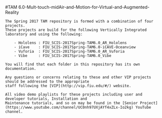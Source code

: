 #TAM 6.0-Mult-touch-midAir-and-Motion-for-Virtual-and-Augmented-Reality

	The Spring 2017 TAM repository is formed with a combination of four projects.
	These projects are build for the following Vertically Integrated laboratory and using the following:
	
		- Hololens : FIU_SCIS-2017Spring-TAM6.0_AR_Hololens
		- iCave	   : FIU_SCIS-2017Spring-TAM6.0-iCAVE-Oceanview
		- Vuforia  : FIU_SCIS-2017Spring-TAM6.0_AR_Vuforia
		- Vibe     : FIU_SCIS-2017Spring-TAM6.0_Vibe

	You will find that each folder in this repository has its own documentation.
	
	Any questions or concerns relating to these and other VIP projects should be addressed to the appropriate
	staff following the [VIP](http://vip.fiu.edu/#/) website.
	
	All video demo playlists for these projects including user and developer tutorials, Installation and 
	Maintenance tutorials, and so on may be found in the [Senior Project](https://www.youtube.com/channel/UC0nh97UXjAYf4xZLx-Io2kg) YouTube channel.